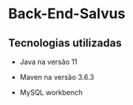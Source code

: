 # Back-End-Salvus

## Tecnologias utilizadas

- Java na versão 11

- Maven na versão 3.6.3

- MySQL workbench
